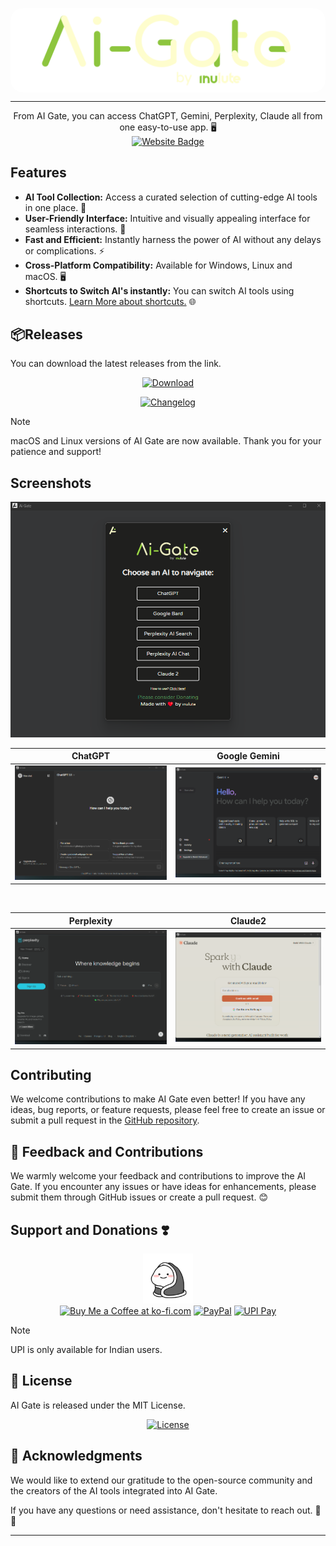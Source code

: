 <p align="center">
  <img src="./assets/icons/png/aigaten.svg" alt="AI Gate Logo" style="display: block; margin: auto; background-color: 0d1116; border-radius: 20px" />

</p>

---

<div align="center">
From AI Gate, you can access ChatGPT, Gemini, Perplexity, Claude all from one easy-to-use app. 🖥️

<div align="center">
  <a href="https://aigate.vercel.app">
    <img src="https://img.shields.io/badge/website-up-brightgreen?style=for-the-badge" alt="Website Badge">
   </a>
</div>

</div>

## Features

- **AI Tool Collection:** Access a curated selection of cutting-edge AI tools in one place. 🧰
- **User-Friendly Interface:** Intuitive and visually appealing interface for seamless interactions. 🎨
- **Fast and Efficient:** Instantly harness the power of AI without any delays or complications. ⚡
- **Cross-Platform Compatibility:** Available for Windows, Linux and macOS. 🖥️
- **Shortcuts to Switch AI's instantly:** You can switch AI tools using shortcuts. [Learn More about shortcuts.](https://aigate.inulute.com/instructions) 🌐

## 📦Releases

You can download the latest releases from the link.

<div align="center">

[![Download](https://img.shields.io/badge/Download-Ai%20Gate-brightgreen?style=for-the-badge)](https://www.pling.com/p/2068983/)

[![Changelog](https://img.shields.io/github/v/release/inulute/ai-gate?color=brightgreen&include_prereleases&label=Changelog&style=for-the-badge)](https://github.com/inulute/ai-gate/releases)

</div>

> [!NOTE]  
> macOS and Linux versions of AI Gate are now available. Thank you for your patience and support!


## Screenshots

![AI Gate App Screenshot](./assets/screenshots/aigate.png)



| ChatGPT                                       | Google Gemini                                  |
|:---------------------------------------------:|:--------------------------------------------:|
| <img src="./assets/screenshots/chatgpt.png" width="1000" alt="ChatGPT"/> | <img src="./assets/screenshots/gemini.png" width="1000" alt="Gemini"/> |
&nbsp;

| Perplexity                                    | Claude2                                       |
|:--------------------------------------------:|:--------------------------------------------:|
| <img src="./assets/screenshots/perplexity.png" width="1000" alt="Perplexity"/> | <img src="./assets/screenshots/claude.png" width="1000" alt="Claude2"/> |


## Contributing

We welcome contributions to make AI Gate even better! If you have any ideas, bug reports, or feature requests, please feel free to create an issue or submit a pull request in the [GitHub repository](https://github.com/inulute/ai-gate).

## 📢 Feedback and Contributions

We warmly welcome your feedback and contributions to improve the AI Gate. If you encounter any issues or have ideas for enhancements, please submit them through GitHub issues or create a pull request. 😊

## Support and Donations ❣️

<div align=center>
<img src="./assets/payment/dunno2.svg" alt="Dunno" width="80"/> 
      
</div>

  <div align="center">
    <a href="https://ko-fi.com/inulute">
        <img height='41' src='https://az743702.vo.msecnd.net/cdn/kofi3.png?v=0' alt='Buy Me a Coffee at ko-fi.com'></a>
  <a href="https://paypal.me/inulute"><img src="./assets/payment/paypal.svg" alt="PayPal" height="38" width="auto"></a>
  <a href="https://upi-inulute.vercel.app/">
      <img src="./assets/payment/upi.svg" alt="UPI Pay" height="38" width="auto">
  </a> <br>
</div>

> [!NOTE]  
> UPI is only available for Indian users.



## 📝 License

AI Gate is released under the MIT License.

<div align="center">

<a href="https://github.com/inulute/ai-gate/blob/main/LICENSE">
    <img src="https://img.shields.io/github/license/inulute/ai-gate?style=for-the-badge" alt="License">
  </a>

  </div>

## 🤝 Acknowledgments

We would like to extend our gratitude to the open-source community and the creators of the AI tools integrated into AI Gate.

If you have any questions or need assistance, don't hesitate to reach out. 🤖💡

---